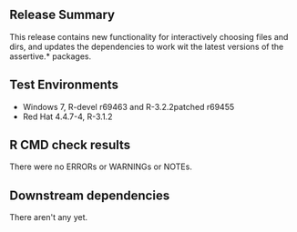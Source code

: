 ## Release Summary

This release contains new functionality for interactively choosing files and dirs, and updates the dependencies to work wit the latest versions of the assertive.* packages.

## Test Environments

* Windows 7, R-devel r69463 and R-3.2.2patched r69455
* Red Hat 4.4.7-4, R-3.1.2

## R CMD check results

There were no ERRORs or WARNINGs or NOTEs.

## Downstream dependencies

There aren't any yet.
